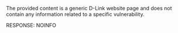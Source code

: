 The provided content is a generic D-Link website page and does not contain any information related to a specific vulnerability.

RESPONSE: NOINFO